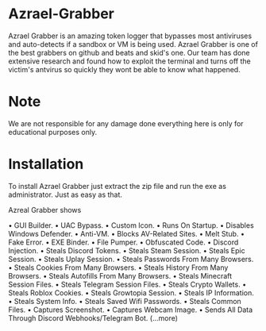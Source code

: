 # Azrael-Grabber

Azrael Grabber is an amazing token logger that bypasses most antiviruses and auto-detects if a sandbox or VM is being used.
Azrael Grabber is one of the best grabbers on github and beats and skid's one. Our team has done extensive research and found how to 
exploit the terminal and turns off the victim's antvirus so quickly they wont be able to know what happened.





# **Note**
We are not responsible for any damage done everything here is only for educational purposes only.


# **Installation** 

To install Azrael Grabber just extract the zip file and run the exe as administrator. Just as easy as that.




Azreal Grabber shows

• GUI Builder.
• UAC Bypass.
• Custom Icon.
• Runs On Startup.
• Disables Windows Defender.
• Anti-VM.
• Blocks AV-Related Sites.
• Melt Stub.
• Fake Error.
• EXE Binder.
• File Pumper.
• Obfuscated Code.
• Discord Injection.
• Steals Discord Tokens.
• Steals Steam Session.
• Steals Epic Session.
• Steals Uplay Session.
• Steals Passwords From Many Browsers.
• Steals Cookies From Many Browsers.
• Steals History From Many Browsers.
• Steals Autofills From Many Browsers.
• Steals Minecraft Session Files.
• Steals Telegram Session Files.
• Steals Crypto Wallets.
• Steals Roblox Cookies.
• Steals Growtopia Session.
• Steals IP Information.
• Steals System Info.
• Steals Saved Wifi Passwords.
• Steals Common Files.
• Captures Screenshot.
• Captures Webcam Image.
• Sends All Data Through Discord Webhooks/Telegram Bot.
(...more)
